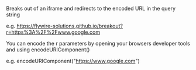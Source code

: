 Breaks out of an iframe and redirects to the encoded URL in the query string

e.g. https://flywire-solutions.github.io/breakout?r=https%3A%2F%2Fwww.google.com

You can encode the r parameters by opening your browsers developer tools and using encodeURIComponent()

e.g. encodeURIComponent("https://www.google.com")


